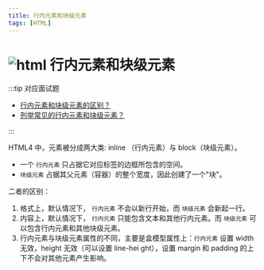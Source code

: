```yaml
---
title: 行内元素和块级元素
tags: [HTML]
---
```


# ![html](https://zhuye-1308301598.file.myqcloud.com/icons/html.png) 行内元素和块级元素

:::tip 对应面试题

- [行内元素和块级元素的区别？](/docs/interview/frontend/html/element#4-行内元素和块级元素的区别)
- [列举常见的行内元素和块级元素？](/docs/interview/frontend/html/element#5-列举常见的行内元素和块级元素)

:::

HTML4 中，元素被分成两大类: inline （行内元素）与 block（块级元素）。

- 一个 `行内元素` 只占据它对应标签的边框所包含的空间。
- `块级元素` 占据其父元素（容器）的整个宽度，因此创建了一个"块"。

二者的区别：

1. 格式上，默认情况下， `行内元素` 不会以新行开始，而 `块级元素` 会新起一行。
2. 内容上，默认情况下， `行内元素` 只能包含文本和其他行内元素。而 `块级元素` 可以包含行内元素和其他块级元素。
3. 行内元素与块级元素属性的不同，主要是盒模型属性上：`行内元素` 设置 width 无效，height 无效（可以设置 line-hei
ght），设置 margin 和 padding 的上下不会对其他元素产生影响。


